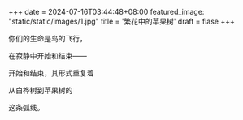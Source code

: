 +++
date = 2024-07-16T03:44:48+08:00
featured_image: "static/static/images/1.jpg"
title = '繁花中的苹果树'
draft = flase
+++

你们的生命是鸟的飞行，

在寂静中开始和结束——

开始和结束，其形式重复着

从白桦树到苹果树的

这条弧线。
